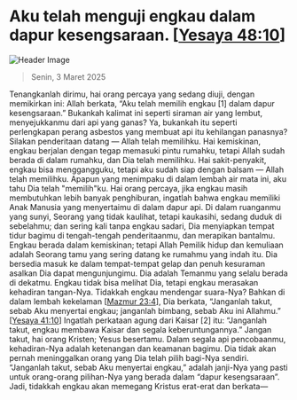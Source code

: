 
# Aku telah menguji engkau dalam dapur kesengsaraan. [[Yesaya 48:10](http://alkitab.sabda.org/?Yesaya%2048:10)]

![Header Image](https://alkitab.app/slice/sunrise.jpg)

> Senin, 3 Maret 2025

Tenangkanlah dirimu, hai orang percaya yang sedang diuji, dengan memikirkan ini: Allah berkata, “Aku telah memilih engkau [1] dalam dapur kesengsaraan.” Bukankah kalimat ini seperti siraman air yang lembut, menyejukkanmu dari api yang ganas? Ya, bukankah itu seperti perlengkapan perang asbestos yang membuat api itu kehilangan panasnya? Silakan penderitaan datang — Allah telah memilihku. Hai kemiskinan, engkau berjalan dengan tegap memasuki pintu rumahku, tetapi Allah sudah berada di dalam rumahku, dan Dia telah memilihku. Hai sakit-penyakit, engkau bisa menggangguku, tetapi aku sudah siap dengan balsam — Allah telah memilihku. Apapun yang menimpaku di dalam lembah air mata ini, aku tahu Dia telah "memilih"ku. Hai orang percaya, jika engkau masih membutuhkan lebih banyak penghiburan, ingatlah bahwa engkau memiliki Anak Manusia yang menyertaimu di dalam dapur api. Di dalam ruanganmu yang sunyi, Seorang yang tidak kaulihat, tetapi kaukasihi, sedang duduk di sebelahmu; dan sering kali tanpa engkau sadari, Dia menyiapkan tempat tidur bagimu di tengah-tengah penderitaanmu, dan merapikan bantalmu. Engkau berada dalam kemiskinan; tetapi Allah Pemilik hidup dan kemuliaan adalah Seorang tamu yang sering datang ke rumahmu yang indah itu. Dia bersedia masuk ke dalam tempat-tempat gelap dan penuh kesuraman asalkan Dia dapat mengunjungimu. Dia adalah Temanmu yang selalu berada di dekatmu. Engkau tidak bisa melihat Dia, tetapi engkau merasakan kehadiran tangan-Nya. Tidakkah engkau mendengar suara-Nya? Bahkan di dalam lembah kekelaman [[Mazmur 23:4](http://alkitab.sabda.org/?Mazmur%2023:4)], Dia berkata, “Janganlah takut, sebab Aku menyertai engkau; janganlah bimbang, sebab Aku ini Allahmu.” [[Yesaya 41:10](http://alkitab.sabda.org/?Yesaya%2041:10)] Ingatlah perkataan agung dari Kaisar [2] itu: “Janganlah takut, engkau membawa Kaisar dan segala keberuntungannya.” Jangan takut, hai orang Kristen; Yesus besertamu. Dalam segala api pencobaanmu, kehadiran-Nya adalah ketenangan dan keamanan bagimu. Dia tidak akan pernah meninggalkan orang yang Dia telah pilih bagi-Nya sendiri. “Janganlah takut, sebab Aku menyertai engkau,” adalah janji-Nya yang pasti untuk orang-orang pilihan-Nya yang berada dalam “dapur kesengsaraan”. Jadi, tidakkah engkau akan memegang Kristus erat-erat dan berkata—
    